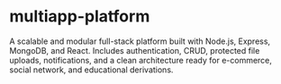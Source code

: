 # multiapp-platform
A scalable and modular full-stack platform built with Node.js, Express, MongoDB, and React. Includes authentication, CRUD, protected file uploads, notifications, and a clean architecture ready for e-commerce, social network, and educational derivations.
